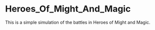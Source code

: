 # Heroes_Of_Might_And_Magic
This is a simple simulation of the battles in Heroes of Might and Magic.
